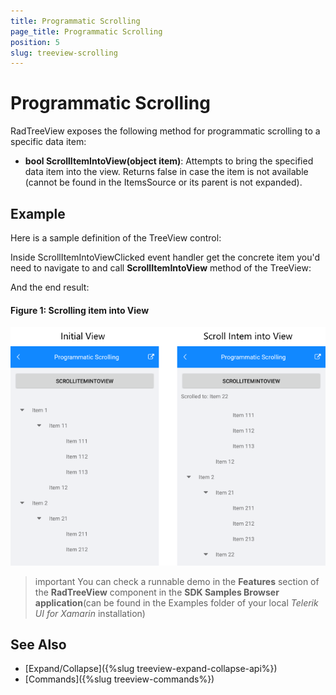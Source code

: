 ```yaml
---
title: Programmatic Scrolling
page_title: Programmatic Scrolling
position: 5
slug: treeview-scrolling
---
```


# Programmatic Scrolling #

RadTreeView exposes the following method for programmatic scrolling to a specific data item: 

* **bool ScrollItemIntoView(object item)**: Attempts to bring the specified data item into the view. Returns false in case the item is not available (cannot be found in the ItemsSource or its parent is not expanded).
 
## Example

Here is a sample definition of the TreeView control:

<snippet id='treeview-programmatic-scrolling-xaml'/>

Inside ScrollItemIntoViewClicked event handler get the concrete item you'd need to navigate to and call **ScrollItemIntoView** method of the TreeView:

<snippet id='treeview-programmaticscrolling-code'/>
	
And the end result:

#### Figure 1: Scrolling item into View

![](images/treeview_scrolling.png)

>important You can check a runnable demo in the **Features** section of the **RadTreeView** component in the **SDK Samples Browser application**(can be found in the Examples folder of your local *Telerik UI for Xamarin* installation)

## See Also

* [Expand/Collapse]({%slug treeview-expand-collapse-api%})
* [Commands]({%slug treeview-commands%})
